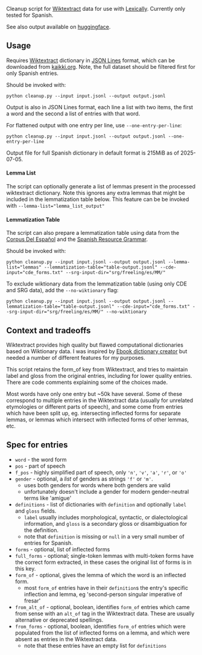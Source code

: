 Cleanup script for [Wiktextract](https://github.com/tatuylonen/wiktextract) data for use with [Lexically](https://lexically.app/). Currently only tested for Spanish.

See also output available on [huggingface](https://huggingface.co/datasets/herschelrs/es_wiktextract_lexically).
## Usage
Requires [Wiktextract](https://github.com/tatuylonen/wiktextract) dictionary in [JSON Lines](https://jsonlines.org/) format, which can be downloaded from [kaikki.org](https://kaikki.org/). Note, the full dataset should be filtered first for only Spanish entries.

Should be invoked with:
```
python cleanup.py --input input.jsonl --output output.jsonl
```
Output is also in JSON Lines format, each line a list with two items, the first a word and the second a list of entries with that word.

For flattened output with one entry per line, use `--one-entry-per-line`:
```
python cleanup.py --input input.jsonl --output output.jsonl --one-entry-per-line
```

Output file for full Spanish dictionary in default format is 215MiB as of 2025-07-05.

#### Lemma List
The script can optionally generate a list of lemmas present in the processed wiktextract dictionary. Note this ignores any extra lemmas that might be included in the lemmatization table below. This feature can be be invoked with `--lemma-list="lemma_list_output"` 

#### Lemmatization Table
The script can also prepare a lemmatization table using data from the [Corpus Del Español](https://www.corpusdelespanol.org/) and the [Spanish Resource Grammar](https://web.archive.org/web/20100618195532/http://www.upf.edu/pdi/iula/montserrat.marimon/srg.html).

Should be invoked with:
```
python cleanup.py --input input.jsonl --output output.jsonl --lemma-list="lemmas" --lemmatization-table="table-output.jsonl" --cde-input="cde_forms.txt" --srg-input-dir="srg/freeling/es/MM/"
```

To exclude wiktionary data from the lemmatization table (using only CDE and SRG data), add the `--no-wiktionary` flag:
```
python cleanup.py --input input.jsonl --output output.jsonl --lemmatization-table="table-output.jsonl" --cde-input="cde_forms.txt" --srg-input-dir="srg/freeling/es/MM/" --no-wiktionary
```

## Context and tradeoffs
Wiktextract provides high quality but flawed computational dictionaries based on Wiktionary data. I was inspired by [Ebook dictionary creator](https://github.com/Vuizur/ebook_dictionary_creator) but needed a number of different features for my purposes. 

This script retains the form_of key from Wiktextract, and tries to maintain label and gloss from the original entries, including for lower quality entries. There are code comments explaining some of the choices made.

Most words have only one entry but ~50k have several. Some of these correspond to multiple entries in the Wiktextract data (usually for unrelated etymologies or different parts of speech), and some come from entries which have been split up, eg. intersecting inflected forms for separate lemmas, or lemmas which intersect with inflected forms of other lemmas, etc.

## Spec for entries
- `word` - the word form
- `pos` - part of speech
- `f_pos` - highly simplified part of speech, only `'n'`, `'v'`, `'a'`, `'r'`, or `'o'`
- `gender` - optional, a *list* of genders as strings `'f'` or `'m'`. 
    - uses both genders for words where both genders are valid
    - unfortunately doesn't include a gender for modern gender-neutral terms like 'amigue'
- `definitions` - list of dictionaries with `definition` and optionally `label` and `gloss` fields. 
    - `label` usually includes morphological, syntactic, or dialectological information, and `gloss` is a secondary gloss or disambiguation for the definition.
    - note that `definition` is missing or `null` in a very small number of entries for Spanish.
- `forms` - optional, list of inflected forms
- `full_forms` - optional; single-token lemmas with multi-token forms have the correct form extracted, in these cases the original list of forms is in this key.
- `form_of` - optional, gives the lemma of which the word is an inflected form.
	- most `form_of` entries have in their `definition`s the entry's specific inflection and lemma, eg 'second-person singular imperative of fresar'
- `from_alt_of` - optional, boolean, identifies `form_of` entries which came from sense with an `alt_of` tag in the Wiktextract data. These are usually alternative or deprecated spellings.
- `from_forms` - optional, boolean, identifies `form_of` entries which were populated from the list of inflected forms on a lemma, and which were absent as entries in the Wiktextract data.
    - note that these entries have an empty list for `definitions`
